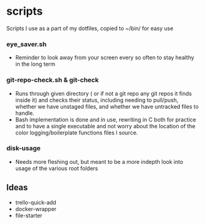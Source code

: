 # scripts
Scripts I use as a part of my dotfiles, copied to ~/bin/ for easy use

### eye_saver.sh
- Reminder to look away from your screen every so often to stay healthy in the long term

### git-repo-check.sh & git-check
- Runs through given directory ( or if not a git repo any git repos it finds inside it) and checks their status,
including needing to pull/push, whether we have unstaged files, and whether we have untracked files to handle.
- Bash implementation is done and in use, rewriting in C both for practice and to have a single executable and not worry
about the location of the color logging/boilerplate functions files I source.

### disk-usage
- Needs more fleshing out, but meant to be a more indepth look into usage of the various root folders

## Ideas
- trello-quick-add
- docker-wrapper
- file-starter
